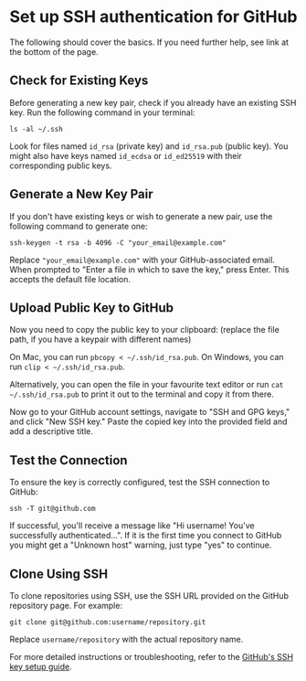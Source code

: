 # Set up SSH authentication for GitHub

The following should cover the basics. If you need further help, see link at the bottom of the page.

## Check for Existing Keys

   Before generating a new key pair, check if you already have an existing SSH key. Run the following command in your terminal:

`ls -al ~/.ssh`

Look for files named `id_rsa` (private key) and `id_rsa.pub` (public key). You might also have keys named `id_ecdsa` or `id_ed25519` with their corresponding public keys. 

## Generate a New Key Pair

If you don't have existing keys or wish to generate a new pair, use the following command to generate one:

`ssh-keygen -t rsa -b 4096 -C "your_email@example.com"` 

Replace `"your_email@example.com"` with your GitHub-associated email. When prompted to "Enter a file in which to save the key," press Enter. This accepts the default file location.

## Upload Public Key to GitHub

Now you need to copy the public key to your clipboard: (replace the file path, if you have a keypair with different names)

On Mac, you can run `pbcopy < ~/.ssh/id_rsa.pub`.
On Windows, you can run `clip < ~/.ssh/id_rsa.pub`.

Alternatively, you can open the file in your favourite text editor or run `cat ~/.ssh/id_rsa.pub` to print it out to the terminal and copy it from there.

Now go to your GitHub account settings, navigate to "SSH and GPG keys," and click "New SSH key." Paste the copied key into the provided field and add a descriptive title.

## Test the Connection

To ensure the key is correctly configured, test the SSH connection to GitHub:

`ssh -T git@github.com`

If successful, you'll receive a message like "Hi username! You've successfully authenticated...". If it is the first time you connect to GitHub you might get a "Unknown host" warning, just type "yes" to continue.

## Clone Using SSH

To clone repositories using SSH, use the SSH URL provided on the GitHub repository page. For example:

`git clone git@github.com:username/repository.git`

Replace `username/repository` with the actual repository name.

For more detailed instructions or troubleshooting, refer to the [GitHub's SSH key setup guide](https://docs.github.com/en/authentication/connecting-to-github-with-ssh).
